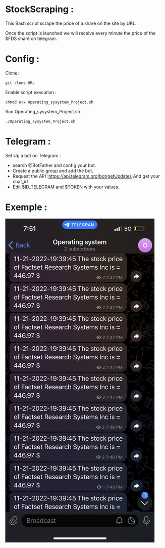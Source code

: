 # StockScraping :
This Bash script scrape the price of a share on the site by URL.

Once the script is launched we will receive every minute the price of the $FDS share on telegram.

# Config :

Clone:
```
git clone URL
```
Enable script execution :
```
chmod u+x Operating_sysystem_Project.sh
```
Run Operating_sysystem_Project.sh :
```
./Operating_sysystem_Project.sh
```

# Telegram :
Set Up a bot on Telegram :
- search @BotFather and config your bot.
- Create a public group and add the bot.
- Request the API :https://api.telegram.org/bot/getUpdates And get your chat_id.
- Edit $ID_TELEGRAM and $TOKEN with your values.

# Exemple : 

![Exemple](exemple/exemple.png)
